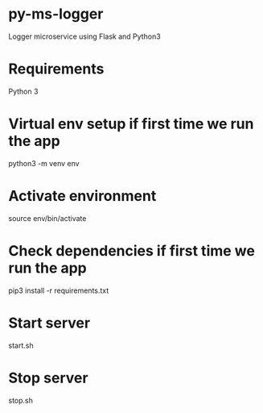 # py-ms-logger
Logger microservice using Flask and Python3

# Requirements
Python 3

# Virtual env setup if first time we run the app
python3 -m venv env

# Activate environment
source env/bin/activate

# Check dependencies if first time we run the app
pip3 install -r requirements.txt

# Start server
start.sh

# Stop server
stop.sh
